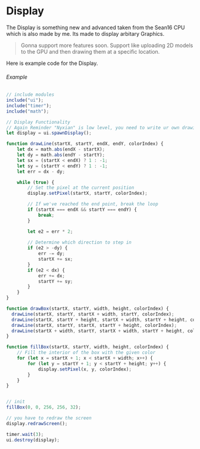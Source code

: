 # Display

The Display is something new and advanced taken from the Sean16 CPU which is also made by me. Its made to display arbitary Graphics.

> Gonna support more features soon. Support like uploading 2D models to the GPU and then drawing them at a specific location.

Here is example code for the Display.

###### Example

```js
// include modules
include("ui");
include("timer");
include("math");

// Display Functionality
// Again Reminder "Nyxian" is low level, you need to write ur own drawing functions
let display = ui.spawnDisplay();

function drawLine(startX, startY, endX, endY, colorIndex) {
    let dx = math.abs(endX - startX);
    let dy = math.abs(endY - startY);
    let sx = (startX < endX) ? 1 : -1;
    let sy = (startY < endY) ? 1 : -1;
    let err = dx - dy;

    while (true) {
        // Set the pixel at the current position
        display.setPixel(startX, startY, colorIndex);

        // If we've reached the end point, break the loop
        if (startX === endX && startY === endY) {
            break;
        }

        let e2 = err * 2;
        
        // Determine which direction to step in
        if (e2 > -dy) {
            err -= dy;
            startX += sx;
        }
        if (e2 < dx) {
            err += dx;
            startY += sy;
        }
    }
}

function drawBox(startX, startY, width, height, colorIndex) {
  drawLine(startX, startY, startX + width, startY, colorIndex);										// Top side
  drawLine(startX, startY + height, startX + width, startY + height, colorIndex); // Bottom side
  drawLine(startX, startY, startX, startY + height, colorIndex);           				// Left side
  drawLine(startX + width, startY, startX + width, startY + height, colorIndex); 	// Right side
}

function fillBox(startX, startY, width, height, colorIndex) {
    // Fill the interior of the box with the given color
    for (let x = startX + 1; x < startX + width; x++) {
        for (let y = startY + 1; y < startY + height; y++) {
            display.setPixel(x, y, colorIndex);
        }
    }
}


// init
fillBox(0, 0, 256, 256, 32);

// you have to redraw the screen
display.redrawScreen();

timer.wait(3);
ui.destroy(display);
```

